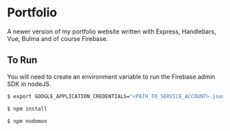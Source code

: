 # Portfolio

A newer version of my portfolio website written with Express, Handlebars, Vue, Bulma and of course Firebase.


## To Run
You will need to create an environment variable to run the Firebase admin SDK in nodeJS.
```bash
$ export GOOGLE_APPLICATION_CREDENTIALS="<PATH_TO_SERVICE_ACCOUNT>.json"
```

```bash
$ npm install
```

```bash
$ npm nodemon
```